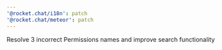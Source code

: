 ```yaml
---
'@rocket.chat/i18n': patch
'@rocket.chat/meteor': patch
---
```


Resolve 3 incorrect Permissions names and improve search functionality

